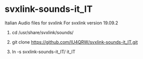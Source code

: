 # svxlink-sounds-it_IT
Italian Audio files for svxlink
For svxlink version 19.09.2

1) cd /usr/share/svxlink/sounds/

2) git clone https://github.com/IU4QRW/svxlink-sounds-it_IT.git

3) ln -s svxlink-sounds-it_IT/ it_IT
